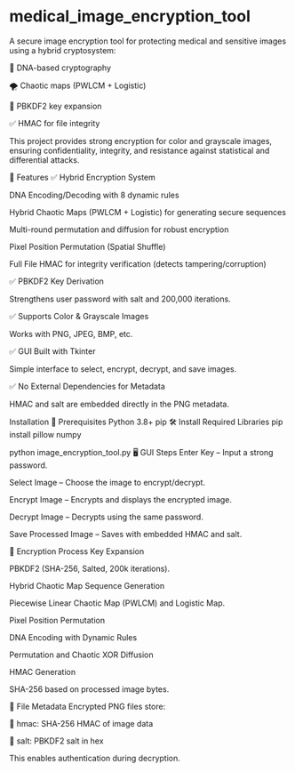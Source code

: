 # medical_image_encryption_tool
A secure image encryption tool for protecting medical and sensitive images using a hybrid cryptosystem:

🧬 DNA-based cryptography

🌪️ Chaotic maps (PWLCM + Logistic)

🔑 PBKDF2 key expansion

✅ HMAC for file integrity

This project provides strong encryption for color and grayscale images, ensuring confidentiality, integrity, and resistance against statistical and differential attacks.

📸 Features
✅ Hybrid Encryption System

DNA Encoding/Decoding with 8 dynamic rules

Hybrid Chaotic Maps (PWLCM + Logistic) for generating secure sequences

Multi-round permutation and diffusion for robust encryption

Pixel Position Permutation (Spatial Shuffle)

Full File HMAC for integrity verification (detects tampering/corruption)

✅ PBKDF2 Key Derivation

Strengthens user password with salt and 200,000 iterations.

✅ Supports Color & Grayscale Images

Works with PNG, JPEG, BMP, etc.

✅ GUI Built with Tkinter

Simple interface to select, encrypt, decrypt, and save images.

✅ No External Dependencies for Metadata

HMAC and salt are embedded directly in the PNG metadata.

Installation
🔧 Prerequisites
Python 3.8+
pip
🛠️ Install Required Libraries
pip install pillow numpy

python image_encryption_tool.py
🖥️ GUI Steps
Enter Key – Input a strong password.

Select Image – Choose the image to encrypt/decrypt.

Encrypt Image – Encrypts and displays the encrypted image.

Decrypt Image – Decrypts using the same password.

Save Processed Image – Saves with embedded HMAC and salt.

🔐 Encryption Process
Key Expansion

PBKDF2 (SHA-256, Salted, 200k iterations).

Hybrid Chaotic Map Sequence Generation

Piecewise Linear Chaotic Map (PWLCM) and Logistic Map.

Pixel Position Permutation

DNA Encoding with Dynamic Rules

Permutation and Chaotic XOR Diffusion

HMAC Generation

SHA-256 based on processed image bytes.

📂 File Metadata
Encrypted PNG files store:

🧬 hmac: SHA-256 HMAC of image data

🧬 salt: PBKDF2 salt in hex

This enables authentication during decryption.
